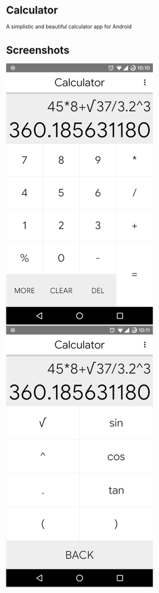 # Calculator
A simplistic and beautiful calculator app for Android

# Screenshots

<img src="https://raw.githubusercontent.com/TomatoApps/Calculator/master/screenshots/screen1.png" width="400">  <img src="https://raw.githubusercontent.com/TomatoApps/Calculator/master/screenshots/screen2.png" width="400">

